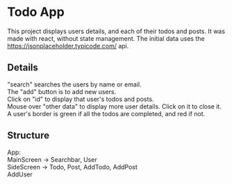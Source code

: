 # Todo App

This project displays users details, and each of their todos and posts.
It was made with react, without state management.
The initial data uses the https://jsonplaceholder.typicode.com/ api.

## Details

"search" searches the users by name or email.  
The "add" button is to add new users.  
Click on "id" to display that user's todos and posts.  
Mouse over "other data" to display more user details. Click on it to close it.  
A user's border is green if all the todos are completed, and red if not.  

## Structure
App:  
    MainScreen -> Searchbar, User  
    SideScreen -> Todo, Post, AddTodo, AddPost  
    AddUser  
